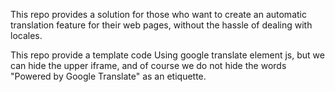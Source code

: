 This repo provides a solution for those who want to create an automatic translation feature for their web pages, 
without the hassle of dealing with locales. 

This repo provide a template code Using google translate element js, but we can hide the upper iframe, 
and of course we do not hide the words "Powered by Google Translate" as an etiquette.
